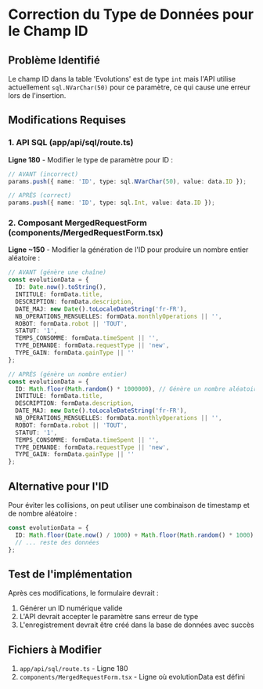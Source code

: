 # Correction du Type de Données pour le Champ ID

## Problème Identifié
Le champ ID dans la table 'Evolutions' est de type `int` mais l'API utilise actuellement `sql.NVarChar(50)` pour ce paramètre, ce qui cause une erreur lors de l'insertion.

## Modifications Requises

### 1. API SQL (app/api/sql/route.ts)
**Ligne 180** - Modifier le type de paramètre pour ID :

```typescript
// AVANT (incorrect)
params.push({ name: 'ID', type: sql.NVarChar(50), value: data.ID });

// APRÈS (correct)
params.push({ name: 'ID', type: sql.Int, value: data.ID });
```

### 2. Composant MergedRequestForm (components/MergedRequestForm.tsx)
**Ligne ~150** - Modifier la génération de l'ID pour produire un nombre entier aléatoire :

```typescript
// AVANT (génère une chaîne)
const evolutionData = {
  ID: Date.now().toString(),
  INTITULE: formData.title,
  DESCRIPTION: formData.description,
  DATE_MAJ: new Date().toLocaleDateString('fr-FR'),
  NB_OPERATIONS_MENSUELLES: formData.monthlyOperations || '',
  ROBOT: formData.robot || 'TOUT',
  STATUT: '1',
  TEMPS_CONSOMME: formData.timeSpent || '',
  TYPE_DEMANDE: formData.requestType || 'new',
  TYPE_GAIN: formData.gainType || ''
};

// APRÈS (génère un nombre entier)
const evolutionData = {
  ID: Math.floor(Math.random() * 1000000), // Génère un nombre aléatoire entre 0 et 999999
  INTITULE: formData.title,
  DESCRIPTION: formData.description,
  DATE_MAJ: new Date().toLocaleDateString('fr-FR'),
  NB_OPERATIONS_MENSUELLES: formData.monthlyOperations || '',
  ROBOT: formData.robot || 'TOUT',
  STATUT: '1',
  TEMPS_CONSOMME: formData.timeSpent || '',
  TYPE_DEMANDE: formData.requestType || 'new',
  TYPE_GAIN: formData.gainType || ''
};
```

## Alternative pour l'ID
Pour éviter les collisions, on peut utiliser une combinaison de timestamp et de nombre aléatoire :

```typescript
const evolutionData = {
  ID: Math.floor(Date.now() / 1000) + Math.floor(Math.random() * 1000),
  // ... reste des données
};
```

## Test de l'implémentation
Après ces modifications, le formulaire devrait :
1. Générer un ID numérique valide
2. L'API devrait accepter le paramètre sans erreur de type
3. L'enregistrement devrait être créé dans la base de données avec succès

## Fichiers à Modifier
1. `app/api/sql/route.ts` - Ligne 180
2. `components/MergedRequestForm.tsx` - Ligne où evolutionData est défini
